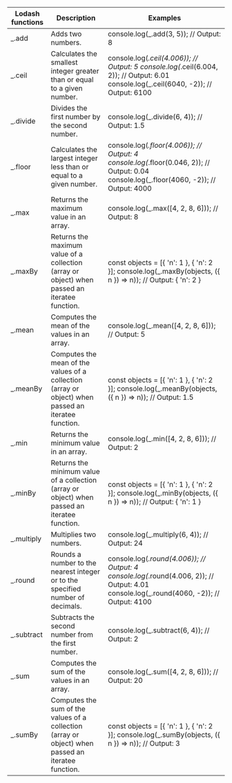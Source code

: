 | Lodash functions 	| Description                                                                                         	| Examples                                                                                                                                       	|
|------------------	|-----------------------------------------------------------------------------------------------------	|------------------------------------------------------------------------------------------------------------------------------------------------	|
| _.add            	| Adds two numbers.                                                                                   	| console.log(_.add(3, 5)); // Output: 8                                                                                                         	|
| _.ceil           	| Calculates the smallest integer greater than or equal to a given number.                            	| console.log(_.ceil(4.006)); // Output: 5 console.log(_.ceil(6.004, 2));  // Output: 6.01 console.log(_.ceil(6040, -2)); // Output: 6100        	|
| _.divide         	| Divides the first number by the second number.                                                      	| console.log(_.divide(6, 4)); // Output: 1.5                                                                                                    	|
| _.floor          	| Calculates the largest integer less than or equal to a given number.                                	| console.log(_.floor(4.006));  // Output: 4 console.log(_.floor(0.046, 2));  // Output: 0.04 console.log(_.floor(4060, -2));   // Output: 4000  	|
| _.max            	| Returns the maximum value in an array.                                                              	| console.log(_.max([4, 2, 8, 6])); // Output: 8                                                                                                 	|
| _.maxBy          	| Returns the maximum value of a collection (array or object) when passed an iteratee function.       	| const objects = [{ 'n': 1 }, { 'n': 2 }]; console.log(_.maxBy(objects, ({ n }) => n)); // Output: { 'n': 2 }                                   	|
| _.mean           	| Computes the mean of the values in an array.                                                        	| console.log(_.mean([4, 2, 8, 6])); // Output: 5                                                                                                	|
| _.meanBy         	| Computes the mean of the values of a collection (array or object) when passed an iteratee function. 	| const objects = [{ 'n': 1 }, { 'n': 2 }]; console.log(_.meanBy(objects, ({ n }) => n)); // Output: 1.5                                         	|
| _.min            	| Returns the minimum value in an array.                                                              	| console.log(_.min([4, 2, 8, 6])); // Output: 2                                                                                                 	|
| _.minBy          	| Returns the minimum value of a collection (array or object) when passed an iteratee function.       	| const objects = [{ 'n': 1 }, { 'n': 2 }]; console.log(_.minBy(objects, ({ n }) => n)); // Output: { 'n': 1 }                                   	|
| _.multiply       	| Multiplies two numbers.                                                                             	| console.log(_.multiply(6, 4)); // Output: 24                                                                                                   	|
| _.round          	| Rounds a number to the nearest integer or to the specified number of decimals.                      	| console.log(_.round(4.006));  // Output: 4 console.log(_.round(4.006, 2));   // Output: 4.01 console.log(_.round(4060, -2)); // Output: 4100   	|
| _.subtract       	| Subtracts the second number from the first number.                                                  	| console.log(_.subtract(6, 4)); // Output: 2                                                                                                    	|
| _.sum            	| Computes the sum of the values in an array.                                                         	| console.log(_.sum([4, 2, 8, 6])); // Output: 20                                                                                                	|
| _.sumBy          	| Computes the sum of the values of a collection (array or object) when passed an iteratee function.  	| const objects = [{ 'n': 1 }, { 'n': 2 }]; console.log(_.sumBy(objects, ({ n }) => n)); // Output: 3                                            	|